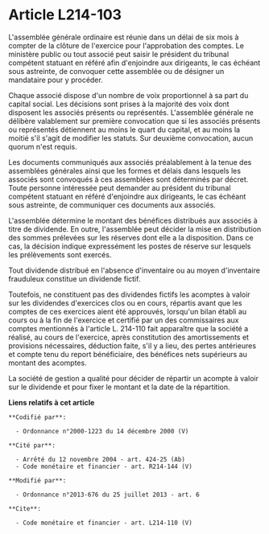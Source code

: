 # Article L214-103

L'assemblée générale ordinaire est réunie dans un délai de six mois à compter de la clôture de l'exercice pour l'approbation
des comptes. Le ministère public ou tout associé peut saisir le président du tribunal compétent statuant en référé afin
d'enjoindre aux dirigeants, le cas échéant sous astreinte, de convoquer cette assemblée ou de désigner un mandataire pour y
procéder. 

Chaque associé dispose d'un nombre de voix proportionnel à sa part du capital social. Les décisions sont prises à la majorité
des voix dont disposent les associés présents ou représentés. L'assemblée générale ne délibère valablement sur première
convocation que si les associés présents ou représentés détiennent au moins le quart du capital, et au moins la moitié s'il
s'agit de modifier les statuts. Sur deuxième convocation, aucun quorum n'est requis. 

Les documents communiqués aux associés préalablement à la tenue des assemblées générales ainsi que les formes et délais dans
lesquels les associés sont convoqués à ces assemblées sont déterminés par décret. Toute personne intéressée peut demander au
président du tribunal compétent statuant en référé d'enjoindre aux dirigeants, le cas échéant sous astreinte, de communiquer
ces documents aux associés. 

L'assemblée détermine le montant des bénéfices distribués aux associés à titre de dividende. En outre, l'assemblée peut
décider la mise en distribution des sommes prélevées sur les réserves dont elle a la disposition. Dans ce cas, la décision
indique expressément les postes de réserve sur lesquels les prélèvements sont exercés. 

Tout dividende distribué en l'absence d'inventaire ou au moyen d'inventaire frauduleux constitue un dividende fictif. 

Toutefois, ne constituent pas des dividendes fictifs les acomptes à valoir sur les dividendes d'exercices clos ou en cours,
répartis avant que les comptes de ces exercices aient été approuvés, lorsqu'un bilan établi au cours ou à la fin de
l'exercice et certifié par un des commissaires aux comptes mentionnés à l'article L. 214-110 fait apparaître que la société a
réalisé, au cours de l'exercice, après constitution des amortissements et provisions nécessaires, déduction faite, s'il y a
lieu, des pertes antérieures et compte tenu du report bénéficiaire, des bénéfices nets supérieurs au montant des acomptes. 

La société de gestion a qualité pour décider de répartir un acompte à valoir sur le dividende et pour fixer le montant et la
date de la répartition.

**Liens relatifs à cet article**

	**Codifié par**:

	  - Ordonnance n°2000-1223 du 14 décembre 2000 (V)

	**Cité par**:

	  - Arrêté du 12 novembre 2004 - art. 424-25 (Ab)
	  - Code monétaire et financier - art. R214-144 (V)

	**Modifié par**:

	  - Ordonnance n°2013-676 du 25 juillet 2013 - art. 6

	**Cite**:

	  - Code monétaire et financier - art. L214-110 (V)
